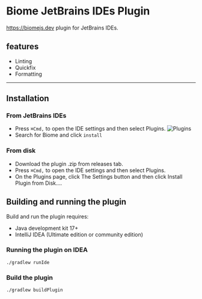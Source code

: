 # Biome JetBrains IDEs Plugin

https://biomejs.dev plugin for JetBrains IDEs.

## features
- Linting
- Quickfix
- Formatting

---
## Installation

### From JetBrains IDEs
- Press `⌘Сmd,` to open the IDE settings and then select Plugins.
![Plugins](https://resources.jetbrains.com/help/img/idea/2023.2/ws_plugins_settings.png)
- Search for Biome and click `install`

### From disk
- Download the plugin .zip from releases tab.
- Press `⌘Сmd,` to open the IDE settings and then select Plugins.
- On the Plugins page, click The Settings button and then click Install Plugin from Disk….

## Building and running the plugin

Build and run the plugin requires:

- Java development kit 17+
- IntelliJ IDEA (Ultimate edition or community edition)

### Running the plugin on IDEA
```shell
./gradlew runIde
```

### Build the plugin
```shell
./gradlew buildPlugin
```
